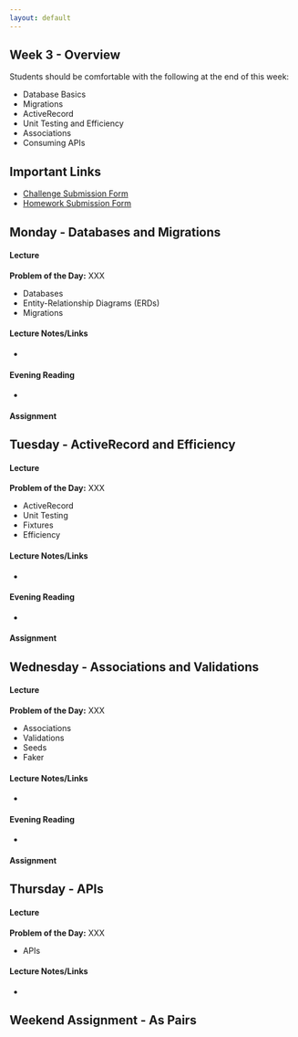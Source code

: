 ```yaml
---
layout: default
---
```


## Week 3 - Overview

Students should be comfortable with the following at the end of this week:

* Database Basics
* Migrations
* ActiveRecord
* Unit Testing and Efficiency
* Associations
* Consuming APIs

## Important Links

* [Challenge Submission Form](http://goo.gl/forms/OzzXZL6iEF)
* [Homework Submission Form](http://goo.gl/forms/o9so3mi9Sd)


## Monday - Databases and Migrations

#### Lecture

**Problem of the Day:** XXX

* Databases
* Entity-Relationship Diagrams (ERDs)
* Migrations

#### Lecture Notes/Links

*

#### Evening Reading

*

#### Assignment




## Tuesday - ActiveRecord and Efficiency

#### Lecture

**Problem of the Day:** XXX

* ActiveRecord
* Unit Testing
* Fixtures
* Efficiency


#### Lecture Notes/Links

*

#### Evening Reading

*

#### Assignment




## Wednesday - Associations and Validations

#### Lecture

**Problem of the Day:** XXX

* Associations
* Validations
* Seeds
* Faker

#### Lecture Notes/Links

*

#### Evening Reading

*

#### Assignment




## Thursday - APIs

#### Lecture

**Problem of the Day:** XXX

* APIs

#### Lecture Notes/Links

*


## Weekend Assignment - As Pairs
